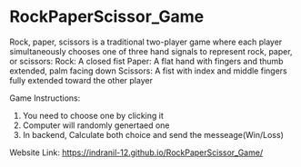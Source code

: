 # RockPaperScissor_Game
Rock, paper, scissors is a traditional two-player game where each player simultaneously chooses one of three hand signals to represent rock, paper, or scissors: 
Rock: A closed fist 
Paper: A flat hand with fingers and thumb extended, palm facing down 
Scissors: A fist with index and middle fingers fully extended toward the other player

Game Instructions:
1) You need to choose one by clicking it
2) Computer will randomly genertaed one
3) In backend, Calculate both choice and send the messeage(Win/Loss)

Website Link:
https://indranil-12.github.io/RockPaperScissor_Game/

